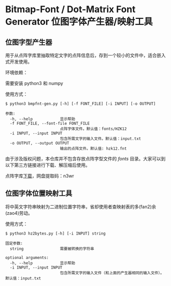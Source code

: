 # Bitmap-Font / Dot-Matrix Font Generator 位图字体产生器/映射工具

## 位图字型产生器

用于从点阵字库里抽取特定文字的点阵信息后，存到一个较小的文件中，适合嵌入式开发使用。

环境依赖：

需要安装 python3 和 numpy

使用方式：

```
$ python3 bmpfnt-gen.py [-h] [-f FONT_FILE] [-i INPUT] [-o OUTPUT]

参数:
  -h, --help            显示帮助
  -f FONT_FILE, --font-file FONT_FILE
                        点阵字体文件。默认值：fonts/HZK12
  -i INPUT, --input INPUT
                        包含所需文字的输入文件。默认值：input.txt
  -o OUTPUT, --output OUTPUT
                        输出的点阵文件。默认值: hzk12.fnt
```

由于涉及版权问题，本仓库并不包含存放点阵字型文件的 *fonts* 目录。大家可以到以下第三方链接进行下载、解压缩后使用。

点阵字库[下载](https://pan.baidu.com/s/1xFEAaoPXqvc5q-mo1q8UaA)，网盘提取码：n3wr


## 位图字体位置映射工具

将中英文字符串映射为二进制位置字符串，省却使用者查映射表的多(fan2)余(zao4)劳动。

使用方式：

```
$ python3 hz2bytes.py [-h] [-i INPUT] string

固定参数:
  string                需要被转换的字符串

optional arguments:
  -h, --help            显示帮助
  -i INPUT, --input INPUT
                        包含所需文字的输入文件（和上面的产生器相同的输入文件）。默认值：input.txt
```
